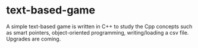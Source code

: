 # text-based-game

A simple text-based game is written in C++  to study the Cpp concepts such as smart pointers, object-oriented programming, writing/loading a csv file. Upgrades are coming.
